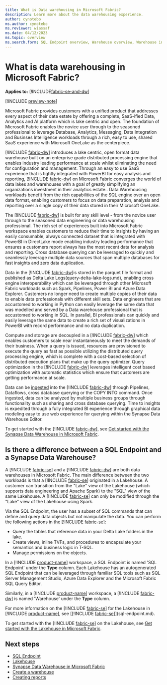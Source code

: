 ```yaml
---
title: What is Data warehousing in Microsoft Fabric?
description: Learn more about the data warehousing experience.
author: cynotebo
ms.author: cynotebo
ms.reviewer: wiassaf
ms.date: 04/12/2023
ms.topic: overview
ms.search.form: SQL Endpoint overview, Warehouse overview, Warehouse in workspace overview
---
```


# What is data warehousing in Microsoft Fabric?

**Applies to:** [!INCLUDE[fabric-se-and-dw](includes/applies-to-version/fabric-se-and-dw.md)]

[!INCLUDE [preview-note](../includes/preview-note.md)]

Microsoft Fabric provides customers with a unified product that addresses every aspect of their data estate by offering a complete, SaaS-ified Data, Analytics and AI platform which is lake centric and open. The foundation of Microsoft Fabric enables the novice user through to the seasoned professional to leverage Database, Analytics, Messaging, Data Integration and Businses Intelligence workloads through a rich, easy to use, shared SaaS experience with Microsoft OneLake as the centerpiece. 

[!INCLUDE [fabric-dw](includes/fabric-dw.md)] introduces a lake centric, open format data warehouse built on an enterprise grade distributed processing engine that enables industry leading performance at scale whilst eliminating the need for configuration and management. Through an easy to use SaaS experience that is tightly integrated with PowerBI for easy analysis and reporting, [!INCLUDE [fabric-dw](includes/fabric-dw.md)] on Microsoft Fabric converges the world of data lakes and warehouses with a goal of greatly simplifying an organizations investment in their analytics estate.. Data Warehousing workloads benefit from the rich capabilities of the SQL engine over an open data format, enabling customers to focus on data preparation, analysis and reporting over a single copy of their data stored in their Microsoft OneLake. 

The [!INCLUDE [fabric-dw](includes/fabric-dw.md)] is built for any skill level - from the novice user through to the seasoned data engineering or data warehousing professional. The rich set of experiences built into Microsoft Fabric workspace enables customers to reduce their time to insights by having an easily consumable, always connected dataset that is integrated with PowerBI in DirectLake mode enabling industry leading performance that ensures a customers report always has the most recent data for analysis and reporting. Cross database querying can be leveraged to quickly and seamlessly leverage multiple data sources that span multiple databases for fast insights and zero data duplication. 

Data in the [!INCLUDE [fabric-dw](includes/fabric-dw.md)]is stored in the parquet file format and published as Delta Lake Logs(query-delta-lake-logs.md), enabling cross engine interoperability which can be leveraged through other Microsoft Fabric workloads such as Spark, Pipelines, Power BI and Azure Data Explorer. Customers no longer need to create multiple copies of their data to enable data professionals with different skill sets. Data engineers that are accustomed to working in Python can easily leverage the same data that was modelled and served by a Data warehouse professional that is accustomed to working in SQL. In parallel, BI professionals can quickly and easily leverage the same data to create a rich set of visualizations in PowerBI with record performance and no data duplication. 

Compute and storage are decoupled in a [!INCLUDE [fabric-dw](includes/fabric-dw.md)] which enables customers to scale near instantaneously to meet the demands of their business. When a query is issued, resources are provisioned to execute the query as fast as possible utilizing the distributed query processing engine, which is complete with a cost-based selection of distributed execution plans that make up the query optimizer. Query optimization in the [!INCLUDE [fabric-dw](includes/fabric-dw.md)] leverages intelligent cost based optimization with automatic statistics which ensure that customers are getting performance at scale. 

Data can be [ingested](ingest-data.md) into the [!INCLUDE [fabric-dw](includes/fabric-dw.md)] through Pipelines, Dataflows, cross database querying or the COPY INTO command. Once ingested, data can be analyzed by multiple business groups through functionality such as sharing and cross database querying. Time to insights is expedited through a fully integrated BI experience through graphical data modeling easy to use web experience for querying within the Synapse Data Warehouse Editor. 

To get started with the [!INCLUDE [fabric-dw](includes/fabric-dw.md)], see [Get started with the Synapse Data Warehouse in Microsoft Fabric](get-started-data-warehouse.md).

## Is there a difference between a SQL Endpoint and a Synapse Data Warehouse?

A [!INCLUDE [fabric-se](includes/fabric-se.md)] and a [!INCLUDE [fabric-dw](includes/fabric-dw.md)] are both data warehouses in Microsoft Fabric. The main difference between the two workloads is that a [!INCLUDE [fabric-se](includes/fabric-se.md)] originated in a Lakehouse. A customer can transition from the "Lake" view of the Lakehouse (which supports data engineering and Apache Spark) to the "SQL" view of the same Lakehouse. A [!INCLUDE [fabric-se](includes/fabric-se.md)] can only be modified through the "Lake" view of the Lakehouse using Spark. 

Via the SQL Endpoint, the user has a subset of SQL commands that can define and query data objects but not manipulate the data. You can perform the following actions in the [!INCLUDE [fabric-se](includes/fabric-se.md)]:

- Query the tables that reference data in your Delta Lake folders in the lake.
- Create views, inline TVFs, and procedures to encapsulate your semantics and business logic in T-SQL.
- Manage permissions on the objects.

In a [!INCLUDE [product-name](../includes/product-name.md)] workspace, a SQL Endpoint is named 'SQL Endpoint' under the <b>Type</b> column. Each Lakehouse has an autogenerated SQL Endpoint that can be leveraged through familiar SQL tools such as SQL Server Management Studio, Azure Data Explorer and the Microsoft Fabric SQL Query Editor. 

Similarly, in a [!INCLUDE [product-name](../includes/product-name.md)] workspace, a [!INCLUDE [fabric-dw](includes/fabric-dw.md)] is named 'Warehouse' under the <b>Type</b> column.

For more information on the [!INCLUDE [fabric-se](includes/fabric-se.md)] for the Lakehouse in [!INCLUDE [product-name](../includes/product-name.md)], see [[!INCLUDE [fabric-se](includes/fabric-se.md)]](sql-endpoint.md).

To get started with the [!INCLUDE [fabric-se](includes/fabric-se.md)] on the Lakehouse, see [Get started with the Lakehouse in Microsoft Fabric](get-started-sql-endpoint.md).

## Next steps

- [SQL Endpoint](sql-endpoint.md)
- [Lakehouse](../data-engineering/lakehouse-overview.md)
- [Synapse Data Warehouse in Microsoft Fabric](warehouse.md)
- [Create a warehouse](create-warehouse.md)
- [Creating reports](create-reports.md)